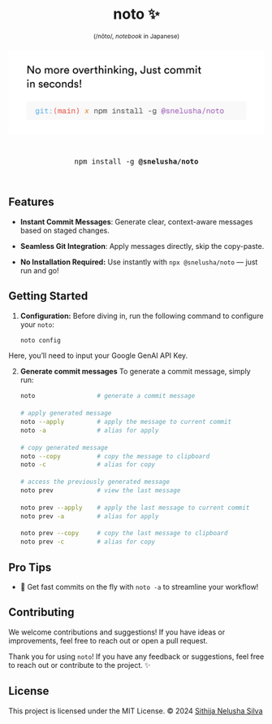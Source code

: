 <h1 align="center">noto ✨</h1>
<p align="center"><sup>(/nōto/, <em>notebook</em> in Japanese)</sup></p>
<img src="https://github.com/snelusha/static/blob/main/noto/banner-minimal.png?raw=true" align="center"></img>

<pre align="center">
  <p>npm install -g <b>@snelusha/noto</b></p>
</pre>

## Features

- **Instant Commit Messages**: Generate clear, context-aware messages based on staged changes.

- **Seamless Git Integration**: Apply messages directly, skip the copy-paste.

- **No Installation Required:** Use instantly with `npx @snelusha/noto` — just run and go!

## Getting Started

1. **Configuration:**
   Before diving in, run the following command to configure your `noto`:

   ```bash
   noto config
   ```

Here, you’ll need to input your Google GenAI API Key.

2. **Generate commit messages**
   To generate a commit message, simply run:

   ```bash
   noto                 # generate a commit message

   # apply generated message
   noto --apply         # apply the message to current commit
   noto -a              # alias for apply 

   # copy generated message
   noto --copy          # copy the message to clipboard
   noto -c              # alias for copy

   # access the previously generated message
   noto prev            # view the last message

   noto prev --apply    # apply the last message to current commit
   noto prev -a         # alias for apply

   noto prev --copy     # copy the last message to clipboard
   noto prev -c         # alias for copy
   ```

## Pro Tips

- 🚀 Get fast commits on the fly with `noto -a` to streamline your workflow!

## Contributing

We welcome contributions and suggestions! If you have ideas or improvements, feel free to reach out or open a pull request.

Thank you for using `noto`! If you have any feedback or suggestions, feel free to reach out or contribute to the project. ✨

## License

This project is licensed under the MIT License.
© 2024 [Sithija Nelusha Silva](https://github.com/snelusha)
